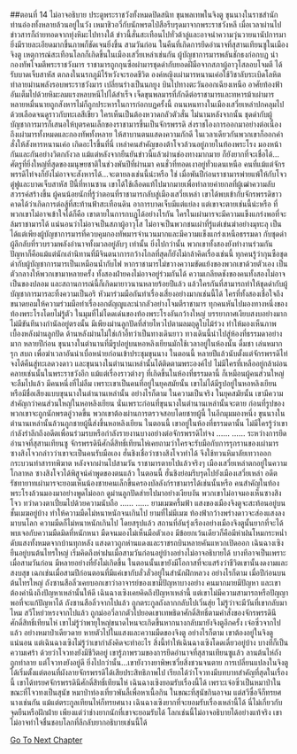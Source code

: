 ##ตอนที่ 14 ไม่อาจอธิบาย
ประตูพระราชวังทั้งหมดปิดสนิท ขุนพลเทพในจิงตู ขุนนางในราชสำนัก ท่านอ๋องทั้งหลายล้วนอยู่ในวัง เหมาชิวอวี่กับนักพรตไป๋สือรีบรุดมาจากพระราชวังหลี เมื่อเวลาผ่านไป ข่าวสารก็ถ่ายทอดจากทุ่งหิมะไปทางใต้ ข่าวนี้สั่นสะเทือนไปทั่วต้าลู่และอาจนำความวุ่นวายนานัปการมา ยิ่งมีรายละเอียดมากขึ้นภาพก็ชัดเจนยิ่งขึ้น
สามวันก่อน ในคืนที่เกิดการยึดอำนาจที่สุสานเทียนซูในเมืองจิงตู เหตุการณ์สะเทือนโลกก็เกิดขึ้นในเมืองเสวี่ยเหล่าเช่นกัน ผู้บัญชาการมารพลันชักธงก่อกบฏ นำกองทัพโจมตีพระราชวังมาร ราชามารถูกกุนซือผ่ามารชุดดำกับยอดฝีมือจากสภาผู้อาวุโสลอบโจมตี ได้รับบาดเจ็บสาหัส ตกลงในนรกภูมิไร้หวังจะรอดชีวิต
องค์หญิงเผ่ามารหนานเค่อใช้วิชาลับระเบิดโลหิตทำลายม่านพลังรอบพระราชวังมาร เปลี่ยนร่างเป็นนกยูง บินไปทางตะวันออกเฉียงเหนือ อาศัยท้องฟ้าอันเต็มไปด้วยหิมะลมแรงหลบหนีไปได้สำเร็จ เจ็ดขุนพลมารที่ภักดีต่อราชามารและทหารม้าเผ่ามารหลายหมื่นนายถูกสังหารไม่ก็ถูกประหารในการก่อกบฏครั้งนี้ ถนนหนทางในเมืองเสวี่ยเหล่าปกคลุมไปด้วยเลือดจนดูราวกับทะเลสีเขียว ใครเห็นเป็นต้องหวาดกลัวตัวสั่น ไม่นานหลังจากนั้น ชุดดำกับผู้บัญชาการมารก็เสนอให้บุตรคนเล็กของราชามารขึ้นเป็นจักรพรรดิ ส่งราชโองการออกมาอย่างต่อเนื่องถึงเผ่ามารทั้งหมดและกองทัพทั้งหลาย ให้สาบานตนแสดงความภักดี ในเวลาเดียวกันพวกเขาก็ออกคำสั่งให้สังหารหนานเค่อ
เกิดอะไรขึ้นที่นี่ เหล่าคนสำคัญของต้าโจวล้วนอยู่ภายในท้องพระโรง มองหน้ากันและกันอย่างวิตกกังวล แม้แต่หลังจากยืนยันข่าวนี้แล้วผ่านช่องทางมากมาย ก็ยังยากที่จะเชื่อได้... ศัตรูที่ยิ่งใหญ่ที่สุดของมนุษยชาติในช่วงพันปีที่ผ่านมา คนชั่วที่ทอดเงาอยู่ทั่วแดนเหนือ คนที่แม้แต่จักรพรรดิไท่จงก็ยังไม่อาจจะสังหารได้...จะตายลงเช่นนี้น่ะหรือ
ใช่ เมื่อพันปีก่อนราชามารพ่ายแพ้ให้กับโจวตู๋ฟูและบาดเจ็บสาหัส ปีนี้ที่หานซาน เขาได้ใช้เลือดแท้ไปมากมายเพื่อทำลายค่ายกลที่ผู้เฒ่าความลับสวรรค์สร้างขึ้น ผู้คนน้อยนักที่รู้ว่าตอนที่ราชามารกลับสู่เมืองเสวี่ยเหล่า เขาได้พบเข้ากับจักรพรรดิขาว คาดได้ว่าเกิดการต่อสู้ที่สะท้านฟ้าสะเทือนดิน อาการบาดเจ็บมีแต่แย่ลง แต่เขาจะตายเช่นนี้น่ะหรือ
ที่พวกเขาไม่อาจเข้าใจได้ก็คือ เขาตายในการกบฏได้อย่างไรกัน
ใครในเผ่ามารจะมีความแข็งแกร่งพอที่จะล้มราชามารได้ แน่นอนว่าไม่อาจเป็นสภาผู้อาวุโส ไม่อาจเป็นพวกชนเผ่าที่รู้แต่เข่นฆ่าอย่างมุทะลุ เป็นได้แต่เพียงผู้บัญชาการมารที่ควบคุมกองทัพมารจำนวนมากและมีความแข็งแกร่งเหนือธรรมดา กับชุดดำผู้ลึกลับที่รวบรวมพลังอำนาจทั้งมวลอยู่ลับๆ เท่านั้น ยิ่งไปกว่านั้น พวกเขาทั้งสองยังทำงานร่วมกัน
ปัญหาก็คือแม้แต่นักเล่านิทานที่มีจินตนาการกว้างไกลที่สุดก็ยังไม่กล้าคิดเรื่องเช่นนี้
ทุกคนรู้ว่ากุนซือชุดดำกับผู้บัญชาการมารเป็นเหมือนน้ำกับไฟ หากราชามารไม่ขวางความขัดแย้งของพวกเขาด้วยตัวเอง เป็นตัวกลางให้พวกเขามาหลายครั้ง ทั้งสองฝ่ายคงไม่อาจอยู่ร่วมกันได้
ความเกลียดชังของคนทั้งสองไม่อาจเป็นของปลอม และสถานการณ์นี้ก็เกิดมายาวนานหลายร้อยปีแล้ว แล้วใครกันที่สามารถทำให้ชุดดำกับผู้บัญชาการมารละทิ้งความเป็นอริ หัวมาร่วมมือกันทำเรื่องเสี่ยงอย่างมากเช่นนี้ได้ ใครที่ทั้งสองเชื่อใจถึงขนาดยอมให้ความร่วมมือทำเรื่องอกตัญญูและน่ากลัวอย่างโจมตีราชามาร
ทุกคนหันไปมองทางหนึ่งของท้องพระโรงโดยไม่รู้ตัว ในมุมที่ไม่โดดเด่นของท้องพระโรงอันกว้างใหญ่ บรรยากาศเงียบสงบอย่างมาก ไม่มีขันทีนางกำนัลอยู่ตรงนั้น มีเพียงม่านลูกปัดที่ส่ายไหวไปตามลมฤดูใบไม้ร่วง ทำให้มองเห็นภาพเบื้องหลังม่านลูกปัด ด้านหลังม่านไม่ใช่เก้าอี้ทว่าเป็นทางเดินยาว
ทางเดินนี้นำไปสู่ห้องที่ธรรมดาอย่างมาก
หลายปีก่อน ขุนนางในตำนานที่มีรูปอยู่บนหอหลิงเยียนมักใช้เวลาอยู่ในห้องนั้น ดื่มชา เล่นหมากรุก สบถ เพื่อฆ่าเวลาอันน่าเบื่อหน่ายก่อนเข้าประชุมขุนนาง
ในตอนนี้ หลายปีแล้วนับตั้งแต่จักรพรรดิไท่จงได้คืนสู่ทะเลดวงดาว และขุนนางในตำนานเหล่านั้นได้ติดตามพระองค์ไป ไม่มีใครที่เหลืออยู่กล้าผ่อนคลายเช่นนั้นในพระราชวังอีก แม้แต่เรื่องราวต่างๆ ที่เกิดขึ้นในห้องที่ธรรมดานี้ ก็เหมือนผู้คนส่วนใหญ่จะลืมไปแล้ว
มีคนหนึ่งที่ไม่ลืม เพราะเขาเป็นคนที่อยู่ในยุคสมัยนั้น
เขาไม่ได้มีรูปอยู่ในหอหลิงเยียน หรือมีชื่อเสียงแบบขุนนางในตำนานเหล่านั้น อย่างไรก็ตาม ในความเป็นจริง ในยุคสมัยนั้น เขามีความสำคัญกว่าคนส่วนใหญ่ในหอหลิงเยียน นั่นเพราะก่อนที่ขุนนางในตำนานเหล่านั้นจะตาย ก่อนที่รูปของพวกเขาจะถูกนักพรตอู๋วาดขึ้น พวกเขาต้องผ่านการตรวจสอบโดยชายผู้นี้ ในอีกมุมมองหนึ่ง ขุนนางในตำนานเหล่านั้นล้วนถูกชายผู้นี้ส่งขึ้นหอหลิงเยียน
ในตอนนี้ เขาอยู่ในห้องที่ธรรมดานั้น
ไม่มีใครรู้ว่าเขากำลังรำลึกถึงอดีตเพื่อนร่วมรบหรือกำลังรายงานบางอย่างต่อจักรพรรดิไท่จง
……
……
ระหว่างการยึดอำนาจที่สุสานเทียนซู จักรพรรดินีศักดิ์สิทธิ์เทียนไห่เคยถามว่าใครจะรับมือกับการรุกรานของเผ่ามาร
ซางสิงโจวกล่าวว่าเขาจะเป็นคนรับมือเอง
ฮั่นชิงเชื่อว่าซางสิงโจวทำได้ จึงใช้ทวนหิมาลัยเทวาออกกระบวนท่าสารทพิฆาต
หลังจากผ่านไปสามวัน ราชามารตายไปแล้วจริงๆ เมืองเสวี่ยเหล่าตกอยู่ในความโกลาหล ซางสิงโจวได้พิสูจน์คำพูดของตนแล้ว
ในตอนนี้ ฮั่นชิงย่อมรีบรุดไปยังเมืองเสวี่ยเหล่า อดีตรัชทายาทเผ่ามารจะยอมเห็นน้องชายคนเล็กขึ้นครองบัลลังก์ราชามารได้เช่นนั้นหรือ
คนสำคัญในท้องพระโรงล้วนมองมาอย่างพูดไม่ออก ดูม่านลูกปัดส่ายไปมาอย่างเงียบงัน
พวกเขาไม่อาจมองเห็นซางสิงโจว ทว่าดวงตาเปี่ยมไปด้วยความนับถือ
……
……
ยามเมฆครึ้มฟ้า แสงของเมืองจิงตูจะสะท้อนอยู่บนชั้นเมฆอยู่บ้าง ทำให้ความมืดไม่หนาหนักจนเกินไป
ยามที่ไม่มีเมฆ ท้องฟ้ากว้างพร่างดาวจะส่องแสงลงมาบนโลก ความมืดก็ไม่หนาหนักเกินไป
โดยสรุปแล้ว สถานที่อันรุ่งเรืองอย่างเมืองจิงตูนั้นยากที่จะได้พบเจอกับความมืดมิดที่หนักหนา มืดจนมองไม่เห็นมือตัวเอง มีข้อยกเว้นเดียวก็คือมีห่าฝนโหมกระหน่ำดับแสงทั้งหมดจากบ้านทุกหลัง
แสงดาวถูกห่านแดงและราชรถบินหลายคันแหวกเปิดออก เฉินฉางเซิงยืนอยู่บนต้นไทรใหญ่ เริ่มคิดถึงห่าฝนเมื่อสามวันก่อนอยู่บ้างอย่างไม่อาจอธิบายได้
บางทีอาจเป็นเพราะเมื่อสามวันก่อน มีหลายอย่างที่ยังไม่เกิดขึ้น ในตอนนั้นเขายังมีโอกาสที่จะแสร้งว่าชีวิตเขานั้นงดงามและสงบสุข
เฉกเช่นเมื่อสามปีก่อนตอนที่มีแค่เขากับลั่วลั่วอยู่ในสำนักฝึกหลวง
อย่างไรก็ตาม เมื่อปีก่อนบนต้นไทรใหญ่ ถังซานสือลิ่วเคยบอกเขาว่าอาจารย์ของเขามีปัญหาบางอย่าง คนมากมายมีปัญหา และเขาต้องคำนึงถึงปัญหาเหล่านั้นให้ดี
เฉินฉางเซิงเคยคิดถึงปัญหาเหล่านี้ แต่เขาไม่มีความสามารถหรือปัญญาพอที่จะแก้ปัญหาได้
ถังซานสือลิ่วจากไปแล้ว ถูกตระกูลถังลากกลับไปเวิ่นสุ่ย ไม่รู้ว่าจะมีวันที่เขากลับมาไหม
สวีโหย่วหรงจากไปแล้ว ถูกม่ออวี่ลากตัวไปยอดเขาเทพธิดาศักดิ์สิทธิ์ตามคำสั่งของจักรพรรดินีศักดิ์สิทธิ์เทียนไห่ เขาไม่รู้ว่าพายุใหญ่ขนาดไหนจะเกิดขึ้นหากนางกลับมายังจิงตูอีกครั้ง
เจ๋อซิ่วจากไปแล้ว อย่างหมาป่าเดียวดาย หายตัวไปในแสงและความมืดของจิงตู อย่างไรก็ตาม เขาต้องอยู่ในจิงตูแน่นอน แต่เฉินฉางเซิงไม่รู้ว่าเขากำลังคิดจะทำอะไร
สิ่งนี้ทำให้เฉินฉางเซิงโดดเดี่ยวอยู่บ้าง บางทีก็เป็นความเศร้า ด้วยว่าโจวทงยังมีชีวิตอยู่
เขารู้ภาพรวมของการยึดอำนาจที่สุสานเทียนซูแล้ว
ลานต้นไห่ถังถูกทำลาย แต่โจวทงยังอยู่ดี ยิ่งไปกว่านั้น...เขายังวางยาพิษเซวี่ยสิ่งชวนจนตาย
การเปลี่ยนแปลงในจิงตูได้เริ่มตั้งแต่ตอนที่ผังลายจักรพรรดิได้เสียประสิทธิภาพไป เรียกได้ว่าโจวทงมีบทบาทสำคัญที่สุดในเรื่องนี้
เขาได้ทรยศจักรพรรดินีศักดิ์สิทธิ์เทียนไห่
เฉินฉางเซิงยอมรับเรื่องนี้ได้
เพราะเจ๋อซิ่วเป็นหมาป่าในขณะที่โจวทงเป็นสุนัข หมาป่าท่องเที่ยวพันลี้เพื่อหาเนื้อกิน ในขณะที่สุนัขกินอาจม
แต่สวีซื่อจีก็ทรยศนางเช่นกัน
แม้แต่ตระกูลเทียนไห่ก็ทรยศนาง
เฉินฉางเซิงยากที่จะยอมรับเรื่องเหล่านี้ได้
นี่ไม่เกี่ยวกับจุดยืนหรือฝักฝ่าย เพียงแต่ว่าช่างยากนักที่เขาจะยอมรับได้
โลกเช่นนี้ไม่อาจอธิบายได้อย่างแท้จริง
เขาไม่อาจทำใจชื่นชอบโลกที่ลึกลับยากอธิบายเช่นนี้ได้


[Go To Next Chapter]( ./687.md)